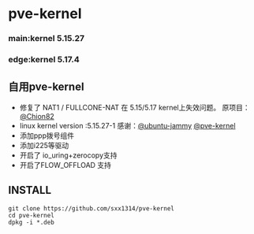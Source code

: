# pve-kernel

### main:kernel 5.15.27
### edge:kernel 5.17.4
## 自用pve-kernel 
- 修复了 NAT1 / FULLCONE-NAT 在 5.15/5.17 kernel上失效问题。  原项目：[@Chion82](https://github.com/Chion82/netfilter-full-cone-nat)
- linux kernel version :5.15.27-1  感谢：[@ubuntu-jammy](https://code.launchpad.net/~ubuntu-kernel/ubuntu/+source/linux/+git/jammy) [@pve-kernel](https://github.com/proxmox/pve-kernel)
- 添加ppp拨号组件
- 添加i225等驱动
- 开启了 io_uring+zerocopy支持
- 开启了FLOW_OFFLOAD 支持

## INSTALL
```
git clone https://github.com/sxx1314/pve-kernel
cd pve-kernel
dpkg -i *.deb
```
